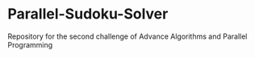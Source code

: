# Parallel-Sudoku-Solver


Repository for the second challenge of Advance Algorithms and Parallel Programming